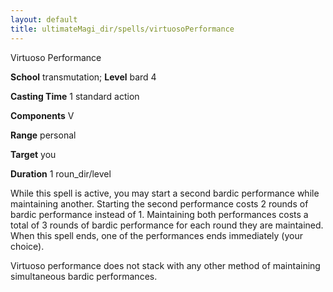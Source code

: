 ```yaml
---
layout: default
title: ultimateMagi_dir/spells/virtuosoPerformance
---
```

Virtuoso Performance

**School** transmutation; **Level** bard 4

**Casting Time** 1 standard action

**Components** V

**Range** personal

**Target** you

**Duration** 1 roun_dir/level

While this spell is active, you may start a second bardic performance while maintaining another. Starting the second performance costs 2 rounds of bardic performance instead of 1. Maintaining both performances costs a total of 3 rounds of bardic performance for each round they are maintained. When this spell ends, one of the performances ends immediately (your choice).

Virtuoso performance does not stack with any other method of maintaining simultaneous bardic performances.

